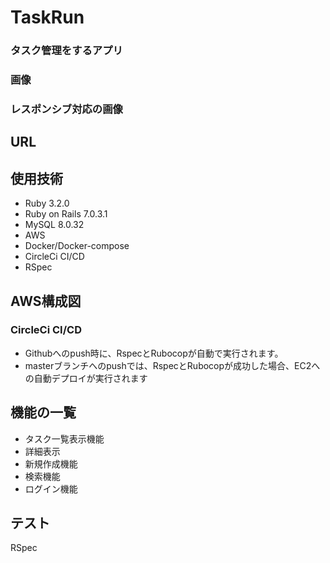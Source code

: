 <h1>TaskRun</h1>
<h3>タスク管理をするアプリ</h3>

<h3>画像</h3>

<h3>レスポンシブ対応の画像</h3>

<!-- <img src="https://user-images.githubusercontent.com/119907964/211195696-4c9164ba-c4ee-4043-aa42-6294e6a327c2.jpg" width="320px"> -->

<h2>URL</h2>
<!-- https://sample-app-1zmk.onrender.com -->


<h2>使用技術</h2>
<ul>
  <li>Ruby 3.2.0</li>
  <li>Ruby on Rails 7.0.3.1</li>
  <li>MySQL 8.0.32</li>
  <li>AWS</li>
  <li>Docker/Docker-compose</li>
  <li>CircleCi CI/CD</li>
  <li>RSpec</li>
  <li</li>
</ul>

<h2>AWS構成図</h2>
  <p></p>

<h3>CircleCi CI/CD</h3>
<ul>
    <li>Githubへのpush時に、RspecとRubocopが自動で実行されます。</li>
    <li>masterブランチへのpushでは、RspecとRubocopが成功した場合、EC2への自動デプロイが実行されます</li>
</ul>

<h2>機能の一覧</h2>
<ul>
  <li>タスク一覧表示機能</li>
  <li>詳細表示</li>
  <li>新規作成機能</li>
  <li>検索機能</li>
  <li>ログイン機能</li>
</ul>

<h2>テスト</h2>
  <p>RSpec</p>
  

<!-- # README

This README would normally document whatever steps are necessary to get the
application up and running.

Things you may want to cover:

* Ruby version

* System dependencies

* Configuration

* Database creation

* Database initialization

* How to run the test suite

* Services (job queues, cache servers, search engines, etc.)

* Deployment instructions

* ... -->
